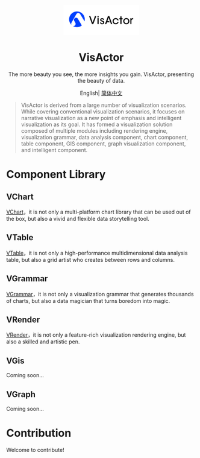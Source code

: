 <div align="center">
  <a href="" target="_blank">
    <img alt="VisActor Logo" width="200" src="https://github.com/VisActor/.github/blob/main/profile/500_200.svg"/>
  </a>
</div>

<div align="center">
  <h1>VisActor</h1>
</div>

<div align="center">

The more beauty you see, the more insights you gain. VisActor, presenting the beauty of data.

</div>

<div align="center">

English| [简体中文](https://github.com/VisActor/.github/blob/main/profile/README.zh-CN.md)

</div>

> VisActor is derived from a large number of visualization scenarios. While covering conventional visualization scenarios, it focuses on narrative visualization as a new point of emphasis and intelligent visualization as its goal. It has formed a visualization solution composed of multiple modules including rendering engine, visualization grammar, data analysis component, chart component, table component, GIS component, graph visualization component, and intelligent component.

# Component Library

## VChart
[VChart]()，it is not only a multi-platform chart library that can be used out of the box, but also a vivid and flexible data storytelling tool.
## VTable
[VTable]()，it is not only a high-performance multidimensional data analysis table, but also a grid artist who creates between rows and columns.

## VGrammar
[VGrammar]()，it is not only a visualization grammar that generates thousands of charts, but also a data magician that turns boredom into magic.

## VRender
[VRender]()，it is not only a feature-rich visualization rendering engine, but also a skilled and artistic pen.

## VGis
Coming soon...

## VGraph
Coming soon...

# Contribution
Welcome to contribute!

